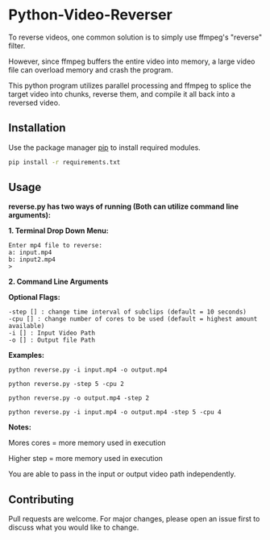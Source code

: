 # Python-Video-Reverser

To reverse videos, one common solution is to simply use ffmpeg's "reverse" filter.

However, since ffmpeg buffers the entire video into memory, a large video file can overload memory and crash the program.

This python program utilizes parallel processing and ffmpeg to splice the target video into chunks, reverse them, and compile it all back into a reversed video.



## Installation

Use the package manager [pip](https://pip.pypa.io/en/stable/) to install required modules.

```bash
pip install -r requirements.txt
```

## Usage

**reverse.py has two ways of running (Both can utilize command line arguments):**

**1. Terminal Drop Down Menu:**
```
Enter mp4 file to reverse:
a: input.mp4
b: input2.mp4
>
```
**2. Command Line Arguments**

**Optional Flags:**
```
-step [] : change time interval of subclips (default = 10 seconds)
-cpu [] : change number of cores to be used (default = highest amount available)
-i [] : Input Video Path
-o [] : Output file Path
```

**Examples:**

```
python reverse.py -i input.mp4 -o output.mp4

python reverse.py -step 5 -cpu 2

python reverse.py -o output.mp4 -step 2

python reverse.py -i input.mp4 -o output.mp4 -step 5 -cpu 4
```

**Notes:**

Mores cores = more memory used in execution 

Higher step = more memory used in execution

You are able to pass in the input or output video path independently.


## Contributing
Pull requests are welcome. For major changes, please open an issue first to discuss what you would like to change.
